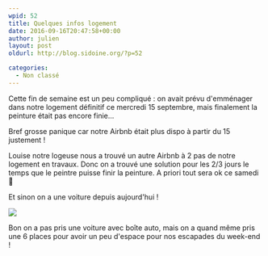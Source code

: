 ```yaml
---
wpid: 52
title: Quelques infos logement
date: 2016-09-16T20:47:58+00:00
author: julien
layout: post
oldurl: http://blog.sidoine.org/?p=52

categories:
  - Non classé
---
```

Cette fin de semaine est un peu compliqué : on avait prévu d'emménager dans notre logement définitif ce mercredi 15 septembre, mais finalement la peinture était pas encore finie...

Bref grosse panique car notre Airbnb était plus dispo à partir du 15 justement !

Louise notre logeuse nous a trouvé un autre Airbnb à 2 pas de notre logement en travaux. Donc on a trouvé une solution pour les 2/3 jours le temps que le peintre puisse finir la peinture. A priori tout sera ok ce samedi 🙂

Et sinon on a une voiture depuis aujourd'hui !

![](/media/2016/wp-1474069494821.jpeg)

Bon on a pas pris une voiture avec boîte auto, mais on a quand même pris une 6 places pour avoir un peu d'espace pour nos escapades du week-end !
